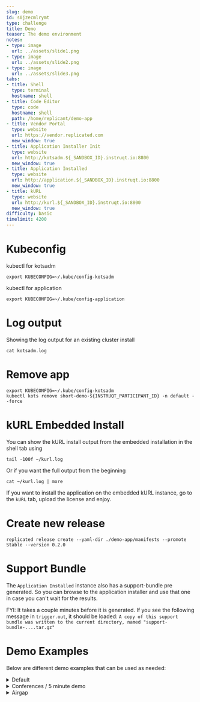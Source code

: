 ```yaml
---
slug: demo
id: s0jzecmlrymt
type: challenge
title: Demo
teaser: The demo environment
notes:
- type: image
  url: ../assets/slide1.png
- type: image
  url: ../assets/slide2.png
- type: image
  url: ../assets/slide3.png
tabs:
- title: Shell
  type: terminal
  hostname: shell
- title: Code Editor
  type: code
  hostname: shell
  path: /home/replicant/demo-app
- title: Vendor Portal
  type: website
  url: https://vendor.replicated.com
  new_window: true
- title: Application Installer Init
  type: website
  url: http://kotsadm.${_SANDBOX_ID}.instruqt.io:8800
  new_window: true
- title: Application Installed
  type: website
  url: http://application.${_SANDBOX_ID}.instruqt.io:8800
  new_window: true
- title: kURL
  type: website
  url: http://kurl.${_SANDBOX_ID}.instruqt.io:8800
  new_window: true
difficulty: basic
timelimit: 4200
---
```


Kubeconfig
==========

kubectl for kotsadm
```
export KUBECONFIG=~/.kube/config-kotsadm
```

kubectl for application
```
export KUBECONFIG=~/.kube/config-application
```

Log output
==========

Showing the log output for an existing cluster install
```
cat kotsadm.log
```

Remove app
==========

```shell
export KUBECONFIG=~/.kube/config-kotsadm
kubectl kots remove short-demo-${INSTRUQT_PARTICIPANT_ID} -n default --force
```

kURL Embedded Install
=====================

You can show the kURL install output from the embedded installation in the shell tab using
```
tail -100f ~/kurl.log
```

Or if you want the full output from the beginning
```
cat ~/kurl.log | more
```

If you want to install the application on the embedded kURL instance, go to the `kURL` tab, upload the license and enjoy.

Create new release
==================

```shell
replicated release create --yaml-dir ./demo-app/manifests --promote Stable --version 0.2.0
```

Support Bundle
==============

The `Application Installed` instance also has a support-bundle pre generated. So you can browse to the application installer and use that one in case you can't wait for the results.

FYI: It takes a couple minutes before it is generated. If you see the following message in `trigger.out`, it should be loaded: `A copy of this support bundle was written to the current directory, named "support-bundle-....tar.gz"`

Demo Examples
==============

Below are different demo examples that can be used as needed:

<details>
  <summary>Default</summary>

1. Vendor Portal: Applications / Channels
2. Vendor Portal: What is a Replicated Application / Release
3. Application Installer: Day 1 Operations - Login -> Vendor Portal Customers to get License
   * Value: License Management / Expiration / Enterprise Feature Flags
4. Application Installer: Day 1 Operations - Customer Config
   * Value: Ease of use
5. Application Installer: Day 1 Operations - Preflights
6. Application Installer: Day 2 Operations - Update
   * Value: Increased adoption rates
   * Additional: Show Reporting in Vendor Portal
   * Additional: Make a change in the editor tab, and create a new release.
7. Application Installer: Day 2 Operations - Support bundles
   * Value: Faster Time To Resolution
   * Additional: Show `sbctl`

</details>

<details>
  <summary>Conferences / 5 minute demo</summary>

You will need to use the "Hot Load" functionality from Instruqt to make sure you always have an environment available. This can allow you to reset your demo environment every hour, without having to wait 5 minutes to create a new environment. Also use the `kubectl kots remove` functionality to reset and be able to redo a clean install.
1. Discovery: What is the main interest for the prospect? Initial Deploy? Updates? Support Bundles? Airgap?
2. Address one or two main interest points.
3. Try scheduling a more in depth demo (20-30 minutes)

</details>

<details>
  <summary>Airgap</summary>
TBD: This environment is not fully airgapped. It is possible to do an airgap deploy with the embedded kURL instance. However, the instance is not airgapped. Nor is there a sandbox that has everything already installed airgapped.

</details>
